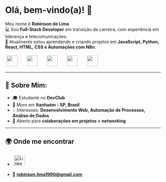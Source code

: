 # Olá, bem-vindo(a)! 👋

Meu nome é **Robinson de Lima**  
💻 Sou **Full-Stack Developer** em transição de carreira, com experiência em liderança e telecomunicações.  
🚀 Atualmente estou aprendendo e criando projetos em **JavaScript, Python, React, HTML, CSS e Automações com N8n**.

<div style="display: flex; gap: 20px; align-items: center; margin: 10px 0;">
  <img width="35px" style="margin: 5px; transition: transform 0.3s;" src="https://cdn.jsdelivr.net/gh/devicons/devicon@latest/icons/html5/html5-original-wordmark.svg" onmouseover="this.style.transform='scale(1.2)'" onmouseout="this.style.transform='scale(1)'">
  <img width="35px" style="margin: 5px; transition: transform 0.3s;" src="https://cdn.jsdelivr.net/gh/devicons/devicon@latest/icons/css3/css3-original-wordmark.svg" onmouseover="this.style.transform='scale(1.2)'" onmouseout="this.style.transform='scale(1)'">
  <img width="35px" style="margin: 5px; transition: transform 0.3s;" src="https://cdn.jsdelivr.net/gh/devicons/devicon@latest/icons/javascript/javascript-plain.svg" onmouseover="this.style.transform='scale(1.2)'" onmouseout="this.style.transform='scale(1)'">
  <img width="35px" style="margin: 5px; transition: transform 0.3s;" src="https://cdn.jsdelivr.net/gh/devicons/devicon@latest/icons/react/react-original.svg" onmouseover="this.style.transform='scale(1.2)'" onmouseout="this.style.transform='scale(1)'">
  <img width="35px" style="margin: 5px; transition: transform 0.3s;" src="https://cdn.jsdelivr.net/gh/devicons/devicon@latest/icons/python/python-original-wordmark.svg" onmouseover="this.style.transform='scale(1.2)'" onmouseout="this.style.transform='scale(1)'">
</div>

---

## 📜 Sobre Mim:
- 🎓 Estudante no **DevClub**  
- 📍 Moro em **Itanhaém - SP, Brasil**  
- 💡 Interesses: **Desenvolvimento Web, Automação de Processos, Análise de Dados**  
- 🤝 Aberto para **colaborações em projetos** e **networking**

---

## 🌍 Onde me encontrar
- <a href="https://www.linkedin.com/in/robson-de-lima-almeida/" target="_blank" style="margin-right: 10px;">
  <img width="35px align="center" alt="Linkedin" width="40px" style="margin: 5px; transition: transform 0.3s;" src="https://cdn.jsdelivr.net/gh/devicons/devicon@latest/icons/linkedin/linkedin-original.svg" onmouseover="this.style.transform='scale(1.2)'" onmouseout="this.style.transform='scale(1)'" />
</a>

- 📧 **robinson.lima1990@gmail.com**

